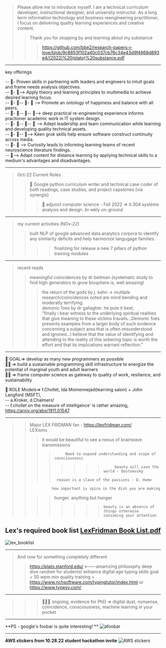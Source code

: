 > Please allow me to introduce myself. I am a technical curriculum developer, instructional designer, and university instructor. As a long term information technology and business reengineering practitioner, I focus on delivering quality learning experiences and creative content.
>>  Thank you for stopping by and learning about my substance  
>>> https://github.com/bbe2/research-papers-i-love/blob/9c8853f102a40c037cb76c34e43d9f4668d893e4/(2022)%20(plato)%20substance.pdf  
----------

key offerings  

-- 👀-  Proven skills in partnering with leaders and engineers to intuit goals and frame needs analysis objectives.  
-- 👀- 👀-->  Apply theory and learning principles to multimedia to achieve desired learning focus.   
-- 👀- 👀-- 👀- 👀 --> Promote an ontology of happiness and balance with all peers.  
-- 👀- 👀-- 👀-- 👀--> deep practical re-engineering experience informs practioner academic work in IT system design.   
-- 👀- 👀-- 👀-- 👀 --> Adept leadership and team communication while learning and developing quality technical assets.  
-- 👀- 👀-- 👀--> Keen grok skills help ensure software construct continuity across media.  
-- 👀- 👀 --> Curiosity leads to informing learning teams of recent neuroscience literature findings.  
-- 👀--> Adapt content for distance learning by applying technical skills to a medium's advantages and disadvantages.   

--------

> Oct-22 Current Roles  
>> 👋 Google python curriculum writer and technical case coder of both readings, case studies, and project capstones (via synergis)  
>>> 👋 adjunct computer science - Fall 2022 => it.304 systems analysis and design. bi-wkly on-ground  

---------

> my current activities  (NOv-22)
>> built NLP of google advanced data analytics corpora to identify any similarity deficits and help harmonize langugage families.  
>>>> finalizing for release a new 7 pillars of python training modules  
--------

> recent reads  
>> meaningful coincidences by dr beitman (systematic study to find high generators to grow biosphere is, well amazing!   
>>> the return of the gods by j. kahn -> multiple research/coincidences noted are mind bending and moderatly terrifying.  
>>> demonic foes by dr gallagher. he puts it best,  
"finally i bear witness to the underlying spiritual realities that give meaning to these victims travails...Demonic foes presents examples from a larger body of such evidence concerning a subject area that is often misunderstood and ignored...I believe that the value of identifying and attending to the reality of this sobering topic is worth the effort and that its implications warrant reflection."  

-------------

👋  GOAL=> develop as many new programmers as possible  
👋👋 => build a sustainable programming skill infrastructure to energize the potential of marginal youth and adult learners  
👋👋 => frame computer science as gateway to quality of work, resilience, and sustainability  

👋  ROLE Models=> f.Chollet, Ida Momennejad(learning salon) + John Langford (MSFT),  
-- a.Kroker, d.Chalmers!  
-- f.chollet on the measure of intelligence' is rather amazing, https://arxiv.org/abs/1911.01547  

---------


> >Major LEX FRIDMAN fan - https://lexfridman.com/  
>>LEXisms  
>>>it would be beautiful to see a nexus of brainwave transmissions  
>>>>          Need to expand understanding and scope of consciousness   
>>>> >>>>          beauty will save the world - Dostoevsky   
>>>>      reason is a slave of the passions - D. Hume  
>>               how important is spice in the dish you are making  
>>>>  hunger. anything but hunger  
>>>> >>>>     beauty is an absence of things otherwise consuming your attention  

## Lex's required book list  [LexFridman Book List.pdf](https://github.com/bbe2/bbz-overview/files/10171801/LexFridman.Book.List.pdf)  

![lex_booklist](https://user-images.githubusercontent.com/59778456/206061208-09354bbd-8fc0-4881-b50b-050ae03bdd2d.JPG)  



--------------------
> And now for something completely different
>> https://plato.stanford.edu/  <---amamzing philosophy deep dive 
>> random for students! enhance digital age typing skills goal = 50 wpm min 
> quality training = https://www.nchsoftware.com/typingtutor/index.html or https://www.typesy.com/  

----------
>>>👋👋👋    ongoing, evidence for PhD => digital dust, nonsense, coincidence, consciousness, machine learning in your pocket

-------------
**PS - google's foobar is quite interesting! **
![afoobar](https://user-images.githubusercontent.com/59778456/199842499-10046164-b7e6-4990-b9f3-da9e5069536d.JPG)

---------------
**AWS stickers from 10.28.22 student hackathon invite**
![AWS stickers](https://user-images.githubusercontent.com/59778456/199842347-ac5ca009-3127-443c-bb29-59c2398762c9.jpg)
